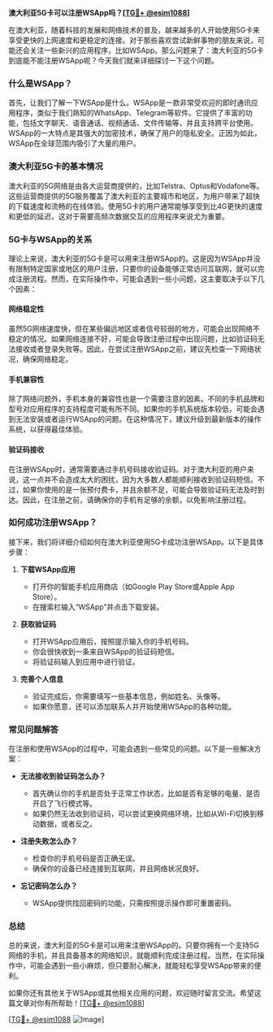 **澳大利亚5G卡可以注册WSApp吗？[[TG💪+ @esim1088](https://t.me/s/esim1088)]**

在澳大利亚，随着科技的发展和网络技术的普及，越来越多的人开始使用5G卡来享受更快的上网速度和更稳定的连接。对于那些喜欢尝试新鲜事物的朋友来说，可能还会关注一些新兴的应用程序，比如WSApp。那么问题来了：澳大利亚的5G卡到底能不能注册WSApp呢？今天我们就来详细探讨一下这个问题。

### 什么是WSApp？

首先，让我们了解一下WSApp是什么。WSApp是一款非常受欢迎的即时通讯应用程序，类似于我们熟知的WhatsApp、Telegram等软件。它提供了丰富的功能，包括文字聊天、语音通话、视频通话、文件传输等，并且支持跨平台使用。WSApp的一大特点是其强大的加密技术，确保了用户的隐私安全。正因为如此，WSApp在全球范围内吸引了大量的用户。

### 澳大利亚5G卡的基本情况

澳大利亚的5G网络是由各大运营商提供的，比如Telstra、Optus和Vodafone等。这些运营商提供的5G服务覆盖了澳大利亚的主要城市和地区，为用户带来了超快的下载速度和流畅的在线体验。使用5G卡的用户通常能够享受到比4G更快的速度和更低的延迟，这对于需要高频次数据交互的应用程序来说尤为重要。

### 5G卡与WSApp的关系

理论上来说，澳大利亚的5G卡是可以用来注册WSApp的。这是因为WSApp并没有限制特定国家或地区的用户注册，只要你的设备能够正常访问互联网，就可以完成注册流程。然而，在实际操作中，可能会遇到一些小问题，这主要取决于以下几个因素：

#### 网络稳定性

虽然5G网络速度快，但在某些偏远地区或者信号较弱的地方，可能会出现网络不稳定的情况。如果网络连接不好，可能会导致注册过程中出现问题，比如验证码无法接收或者登录失败等。因此，在尝试注册WSApp之前，建议先检查一下网络状况，确保网络稳定。

#### 手机兼容性

除了网络问题外，手机本身的兼容性也是一个需要注意的因素。不同的手机品牌和型号对应用程序的支持程度可能有所不同。如果你的手机系统版本较低，可能会遇到无法安装或者运行WSApp的问题。在这种情况下，建议升级到最新版本的操作系统，以获得最佳体验。

#### 验证码接收

在注册WSApp时，通常需要通过手机号码接收验证码。对于澳大利亚的用户来说，这一点并不会造成太大的困扰，因为大多数人都能顺利接收到验证码短信。不过，如果你使用的是一张预付费卡，并且余额不足，可能会导致验证码无法及时到达。因此，在注册之前，请确保你的手机有足够的余额，以免影响注册过程。

### 如何成功注册WSApp？

接下来，我们将详细介绍如何在澳大利亚使用5G卡成功注册WSApp。以下是具体步骤：

1. **下载WSApp应用**
   - 打开你的智能手机应用商店（如Google Play Store或Apple App Store）。
   - 在搜索栏输入“WSApp”并点击下载安装。

2. **获取验证码**
   - 打开WSApp应用后，按照提示输入你的手机号码。
   - 你会很快收到一条来自WSApp的验证码短信。
   - 将验证码输入到应用中进行验证。

3. **完善个人信息**
   - 验证完成后，你需要填写一些基本信息，例如姓名、头像等。
   - 如果你愿意，还可以添加联系人并开始使用WSApp的各种功能。

### 常见问题解答

在注册和使用WSApp的过程中，可能会遇到一些常见的问题。以下是一些解决方案：

- **无法接收到验证码怎么办？**
  - 首先确认你的手机是否处于正常工作状态，比如是否有足够的电量、是否开启了飞行模式等。
  - 如果仍然无法收到验证码，可以尝试更换网络环境，比如从Wi-Fi切换到移动数据，或者反之。

- **注册失败怎么办？**
  - 检查你的手机号码是否正确无误。
  - 确保你的设备已经连接到互联网，并且网络状况良好。

- **忘记密码怎么办？**
  - WSApp提供找回密码的功能，只需按照提示操作即可重置密码。

### 总结

总的来说，澳大利亚的5G卡是可以用来注册WSApp的。只要你拥有一个支持5G网络的手机，并且具备基本的网络知识，就能顺利完成注册过程。当然，在实际操作中，可能会遇到一些小麻烦，但只要耐心解决，就能轻松享受WSApp带来的便利。

如果你还有其他关于WSApp或其他相关应用的问题，欢迎随时留言交流。希望这篇文章对你有所帮助！[[TG💪+ @esim1088](https://t.me/s/esim1088)]

[[TG💪+ @esim1088](https://t.me/s/esim1088) ![Image](https://i.postimg.cc/4NQfJmqS/Snipaste-2025-05-13-00-14-12.png)]